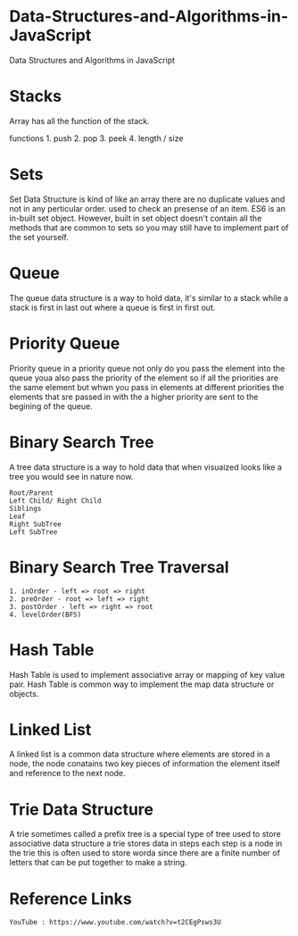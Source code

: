 # Data-Structures-and-Algorithms-in-JavaScript
Data Structures and Algorithms in JavaScript

# Stacks

Array has all the function of the stack.

functions
    1. push 
    2. pop
    3. peek
    4. length / size
# Sets

Set Data Structure is kind of like an array there are no duplicate values and not in any perticular order. used to check an presense of an item. ES6 is an in-built set object. However, built in set object doesn't contain all the methods that are common to sets so you may still have to implement part of the set yourself.

# Queue

The queue data structure is a way to hold data, it's similar to a stack while a stack is first in last out where a queue is first in first out.

# Priority Queue

Priority queue in a priority queue  not only do you pass the element into the queue youa also pass the priority of the element so if all the priorities are the same element but whwn you pass in elements at different priorities the elements that sre passed in with the a higher priority are sent to the begining of the queue.

# Binary Search Tree

A tree data structure is a way to hold data that when visuaized looks like a tree you would see in nature now.

    Root/Parent
    Left Child/ Right Child
    Siblings
    Leaf
    Right SubTree
    Left SubTree

# Binary Search Tree Traversal 

    1. inOrder - left => root => right
    2. preOrder - root => left => right
    3. postOrder - left => right => root
    4. levelOrder(BFS)

# Hash Table

Hash Table is used to implement associative array or mapping of key value pair. Hash Table is common way to implement the map data structure or objects.

# Linked List

A linked list is a common data structure where elements are stored in a node, the node conatains two key pieces of information the element itself and reference to the next node.

# Trie Data Structure
A trie sometimes called a prefix tree is a special type of tree used to store associative data structure a trie stores data in steps each step is a node in the trie this is often used to store worda since there are a finite number of letters that can be put together to make a string.

# Reference Links

    YouTube : https://www.youtube.com/watch?v=t2CEgPsws3U